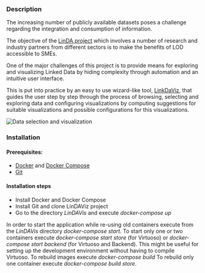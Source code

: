 ### Description

The increasing number of publicly available datasets poses a challenge regarding the integration and consumption of information.

The objective of the [LinDA project](http://linda-project.eu/) which involves a number of research and industry partners from different sectors is to make the benefits of LOD accessible to SMEs.

One of the major challenges of this project is to provide means for exploring and visualizing Linked Data by hiding complexity through automation and an intuitive user interface.

This is put into practice by an easy to use wizard-like tool, [LinkDaViz](http://eis.iai.uni-bonn.de/Projects/LinkDaViz/), that guides the user step by step through the process of browsing, selecting and exploring data and configuring visualizations by computing suggestions for suitable visualizations and possible configurations for this visualizations.

![Data selection and visualization](https://www.dropbox.com/s/lofec1mnfbpent7/Visualization-Workflow-UI-res2.jpg?dl=1 "Data selection and visualization")

### Installation

#### Prerequisites:
- [Docker](http://docs.docker.com/installation/) and [Docker Compose](http://docs.docker.com/installation/)
- [Git](http://git-scm.com/) 

#### Installation steps
- Install Docker and Docker Compose
- Install Git and clone LinDAViz project 
- Go to the directory _LinDAVis_ and execute _docker-compose_ _up_

In order to start the application while re-using old containers execute from the _LinDAVis_ directory _docker-compose_ _start_. To start only one or two containers execute _docker-compose_ _start_ _store_ (for Virtuoso) or _docker-compose_ _start_ _backend_ (for Virtuoso and Backend). This might be useful for setting up the development environment without having to compile Virtuoso. To rebuild images execute _docker-compose_ _build_
To rebuild only one container execute _docker-compose_ _build_ _store_.
